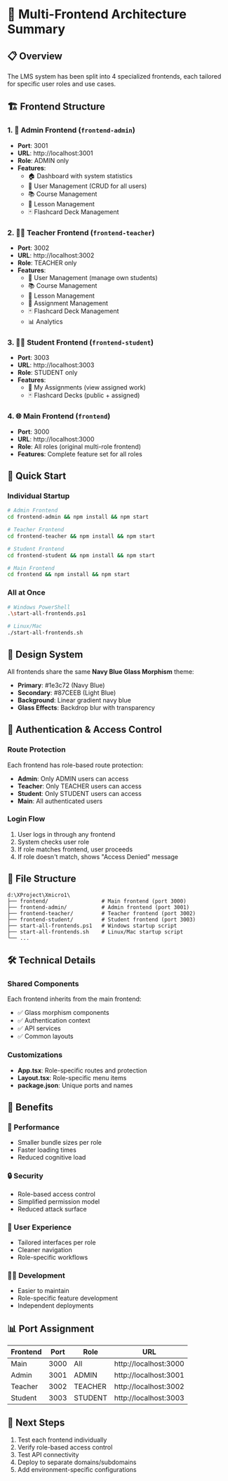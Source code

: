 # 🎯 Multi-Frontend Architecture Summary

## 📋 Overview
The LMS system has been split into 4 specialized frontends, each tailored for specific user roles and use cases.

## 🏗️ Frontend Structure

### 1. 🔧 Admin Frontend (`frontend-admin`)
- **Port**: 3001
- **URL**: http://localhost:3001
- **Role**: ADMIN only
- **Features**:
  - 🏠 Dashboard with system statistics
  - 👥 User Management (CRUD for all users)
  - 📚 Course Management
  - 📖 Lesson Management
  - 🃏 Flashcard Deck Management

### 2. 👨‍🏫 Teacher Frontend (`frontend-teacher`)
- **Port**: 3002
- **URL**: http://localhost:3002
- **Role**: TEACHER only
- **Features**:
  - 👥 User Management (manage own students)
  - 📚 Course Management
  - 📖 Lesson Management
  - 📝 Assignment Management
  - 🃏 Flashcard Deck Management
  - 📊 Analytics

### 3. 👨‍🎓 Student Frontend (`frontend-student`)
- **Port**: 3003
- **URL**: http://localhost:3003
- **Role**: STUDENT only
- **Features**:
  - 📝 My Assignments (view assigned work)
  - 🃏 Flashcard Decks (public + assigned)

### 4. 🌐 Main Frontend (`frontend`)
- **Port**: 3000
- **URL**: http://localhost:3000
- **Role**: All roles (original multi-role frontend)
- **Features**: Complete feature set for all roles

## 🚀 Quick Start

### Individual Startup
```bash
# Admin Frontend
cd frontend-admin && npm install && npm start

# Teacher Frontend  
cd frontend-teacher && npm install && npm start

# Student Frontend
cd frontend-student && npm install && npm start

# Main Frontend
cd frontend && npm install && npm start
```

### All at Once
```bash
# Windows PowerShell
.\start-all-frontends.ps1

# Linux/Mac
./start-all-frontends.sh
```

## 🎨 Design System
All frontends share the same **Navy Blue Glass Morphism** theme:
- **Primary**: #1e3c72 (Navy Blue)
- **Secondary**: #87CEEB (Light Blue)
- **Background**: Linear gradient navy blue
- **Glass Effects**: Backdrop blur with transparency

## 🔐 Authentication & Access Control

### Route Protection
Each frontend has role-based route protection:
- **Admin**: Only ADMIN users can access
- **Teacher**: Only TEACHER users can access  
- **Student**: Only STUDENT users can access
- **Main**: All authenticated users

### Login Flow
1. User logs in through any frontend
2. System checks user role
3. If role matches frontend, user proceeds
4. If role doesn't match, shows "Access Denied" message

## 📁 File Structure
```
d:\XProject\Xmicro1\
├── frontend/                 # Main frontend (port 3000)
├── frontend-admin/           # Admin frontend (port 3001)
├── frontend-teacher/         # Teacher frontend (port 3002)
├── frontend-student/         # Student frontend (port 3003)
├── start-all-frontends.ps1   # Windows startup script
├── start-all-frontends.sh    # Linux/Mac startup script
└── ...
```

## 🛠️ Technical Details

### Shared Components
Each frontend inherits from the main frontend:
- ✅ Glass morphism components
- ✅ Authentication context
- ✅ API services
- ✅ Common layouts

### Customizations
- **App.tsx**: Role-specific routes and protection
- **Layout.tsx**: Role-specific menu items
- **package.json**: Unique ports and names

## 🎯 Benefits

### 🚀 Performance
- Smaller bundle sizes per role
- Faster loading times
- Reduced cognitive load

### 🔒 Security
- Role-based access control
- Simplified permission model
- Reduced attack surface

### 🎨 User Experience
- Tailored interfaces per role
- Cleaner navigation
- Role-specific workflows

### 👨‍💻 Development
- Easier to maintain
- Role-specific feature development
- Independent deployments

## 📊 Port Assignment
| Frontend | Port | Role | URL |
|----------|------|------|-----|
| Main | 3000 | All | http://localhost:3000 |
| Admin | 3001 | ADMIN | http://localhost:3001 |
| Teacher | 3002 | TEACHER | http://localhost:3002 |
| Student | 3003 | STUDENT | http://localhost:3003 |

## 🔮 Next Steps
1. Test each frontend individually
2. Verify role-based access control
3. Test API connectivity
4. Deploy to separate domains/subdomains
5. Add environment-specific configurations

